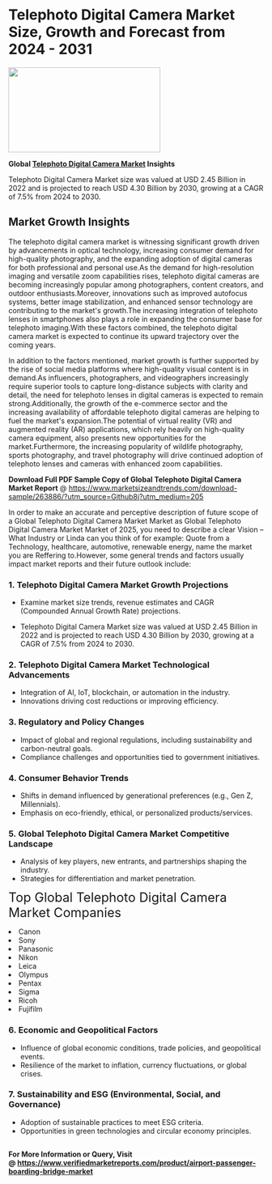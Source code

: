 <H1>Telephoto Digital Camera Market Size, Growth and Forecast from 2024 - 2031</H1><img class="aligncenter size-medium wp-image-584254" src="https://thirdeyenews.in/wp-content/uploads/2024/09/Global-Market-Research-300x168.jpeg" alt="" width="300" height="168" /><p><strong>Global&nbsp;<a href="https://www.marketsizeandtrends.com/download-sample/263886/?utm_source=Github8j?utm_medium=205">Telephoto Digital Camera Market</a> Insights</strong></p><p>Telephoto Digital Camera Market size was valued at USD 2.45 Billion in 2022 and is projected to reach USD 4.30 Billion by 2030, growing at a CAGR of 7.5% from 2024 to 2030.</p><p><h2>Market Growth Insights</h2> <p>The telephoto digital camera market is witnessing significant growth driven by advancements in optical technology, increasing consumer demand for high-quality photography, and the expanding adoption of digital cameras for both professional and personal use.As the demand for high-resolution imaging and versatile zoom capabilities rises, telephoto digital cameras are becoming increasingly popular among photographers, content creators, and outdoor enthusiasts.Moreover, innovations such as improved autofocus systems, better image stabilization, and enhanced sensor technology are contributing to the market's growth.The increasing integration of telephoto lenses in smartphones also plays a role in expanding the consumer base for telephoto imaging.With these factors combined, the telephoto digital camera market is expected to continue its upward trajectory over the coming years.</p> <p>In addition to the factors mentioned, market growth is further supported by the rise of social media platforms where high-quality visual content is in demand.As influencers, photographers, and videographers increasingly require superior tools to capture long-distance subjects with clarity and detail, the need for telephoto lenses in digital cameras is expected to remain strong.Additionally, the growth of the e-commerce sector and the increasing availability of affordable telephoto digital cameras are helping to fuel the market's expansion.The potential of virtual reality (VR) and augmented reality (AR) applications, which rely heavily on high-quality camera equipment, also presents new opportunities for the market.Furthermore, the increasing popularity of wildlife photography, sports photography, and travel photography will drive continued adoption of telephoto lenses and cameras with enhanced zoom capabilities.</p> <p><span class=""><strong>Download Full PDF Sample Copy of Global Telephoto Digital Camera Market Report</strong> @ <a href="https://www.marketsizeandtrends.com/download-sample/263886/?utm_source=Github8j?utm_medium=205" target="_blank">https://www.marketsizeandtrends.com/download-sample/263886/?utm_source=Github8j?utm_medium=205</a></span></p><p>In order to make an accurate and perceptive description of future scope of a Global&nbsp;Telephoto Digital Camera Market Market as Global&nbsp;Telephoto Digital Camera Market Market of 2025, you need to describe a clear Vision &ndash; What Industry or Linda can you think of for example: Quote from a Technology, healthcare, automotive, renewable energy, name the market you are Reffering to.However, some general trends and factors usually impact market reports and their future outlook include:</p><h3>1.&nbsp;<strong>Telephoto Digital Camera Market Growth Projections</strong></h3><ul><li>Examine market size trends, revenue estimates and CAGR (Compounded Annual Growth Rate) projections.</li><li><p>Telephoto Digital Camera Market size was valued at USD 2.45 Billion in 2022 and is projected to reach USD 4.30 Billion by 2030, growing at a CAGR of 7.5% from 2024 to 2030.</p></li></ul><h3>2.&nbsp;<strong>Telephoto Digital Camera Market Technological Advancements</strong></h3><ul><li>Integration of AI, IoT, blockchain, or automation in the industry.</li><li>Innovations driving cost reductions or improving efficiency.</li></ul><h3>3.&nbsp;<strong>Regulatory and Policy Changes</strong></h3><ul><li>Impact of global and regional regulations, including sustainability and carbon-neutral goals.</li><li>Compliance challenges and opportunities tied to government initiatives.</li></ul><h3>4.&nbsp;<strong>Consumer Behavior Trends</strong></h3><ul><li>Shifts in demand influenced by generational preferences (e.g., Gen Z, Millennials).</li><li>Emphasis on eco-friendly, ethical, or personalized products/services.</li></ul><h3>5.&nbsp;<strong>Global Telephoto Digital Camera Market Competitive Landscape</strong></h3><ul><li>Analysis of key players, new entrants, and partnerships shaping the industry.</li><li>Strategies for differentiation and market penetration.</li></ul><p data-pm-slice="1 1 []"><span style="color: inherit; font-family: inherit; font-size: 25px;">Top Global Telephoto Digital Camera Market Companies</span></p><div class="" data-test-id=""><p><li>Canon</li><li> Sony</li><li> Panasonic</li><li> Nikon</li><li> Leica</li><li> Olympus</li><li> Pentax</li><li> Sigma</li><li> Ricoh</li><li> Fujifilm</li></p></div><h3>6.&nbsp;<strong>Economic and Geopolitical Factors</strong></h3><ul><li>Influence of global economic conditions, trade policies, and geopolitical events.</li><li>Resilience of the market to inflation, currency fluctuations, or global crises.</li></ul><h3>7.&nbsp;<strong>Sustainability and ESG (Environmental, Social, and Governance)</strong></h3><ul><li>Adoption of sustainable practices to meet ESG criteria.</li><li>Opportunities in green technologies and circular economy principles.</li></ul><h2><strong style="font-size: 14px;">For More Information or Query, Visit @&nbsp;</strong><a style="background-color: #ffffff; font-size: 14px;" href="https://www.marketsizeandtrends.com/report/telephoto-digital-camera-market/" target="_blank">https://www.verifiedmarketreports.com/product/airport-passenger-boarding-bridge-market</a></h2>